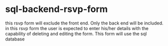 # sql-backend-rsvp-form
this rsvp form will exclude the front end. Only the back end will be included. in this rsvp form the user is expected to enter his/her details with the capability of deleting and editing the form. This form will use the sql database
